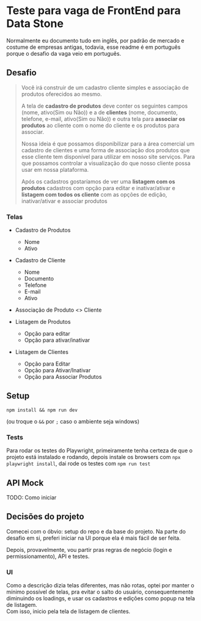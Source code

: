 # Teste para vaga de FrontEnd para Data Stone

Normalmente eu documento tudo em inglês, por padrão de mercado e costume de empresas antigas, todavia, esse readme é em português porque o desafio da vaga veio em português.

## Desafio

> Você irá construir de um cadastro cliente simples e associação de produtos oferecidos ao mesmo.  
>
> A tela de **cadastro de produtos** deve conter os seguintes campos (nome, ativo(Sim ou Não)) e a de **clientes** (nome, documento, telefone,
e-mail, ativo(Sim ou Não)) e outra tela para **associar os produtos** ao cliente com o nome do cliente e os produtos para associar.
>  
> Nossa ideia é que possamos disponibilizar para a área comercial um cadastro de clientes e uma forma de associação dos produtos que esse cliente tem
disponível para utilizar em nosso site serviços. Para que possamos controlar a visualização do que nosso cliente possa usar em nossa plataforma.  
>
> Após os cadastros gostaríamos de ver uma **listagem com os produtos** cadastros com opção para editar e inativar/ativar e **listagem com todos os cliente** com as opções de edição, inativar/ativar e associar produtos

### Telas

- Cadastro de Produtos
  - Nome
  - Ativo

- Cadastro de Cliente
  - Nome
  - Documento
  - Telefone
  - E-mail
  - Ativo

- Associação de Produto <> Cliente

- Listagem de Produtos
  - Opção para editar
  - Opção para ativar/inativar

- Listagem de Clientes
  - Opção para Editar
  - Opção para Ativar/Inativar
  - Opção para Associar Produtos

## Setup

`npm install && npm run dev`

(ou troque o `&&` por `;` caso o ambiente seja windows)

### Tests

Para rodar os testes do Playwright, primeiramente tenha certeza de que o projeto está instalado e rodando, depois instale os browsers com `npx playwright install`, dai rode os testes com `npm run test`

## API Mock

TODO: Como iniciar

## Decisões do projeto

Comecei com o óbvio: setup do repo e da base do projeto. Na parte do desafio em si, preferi iniciar na UI porque ela é mais fácil de ser feita.

Depois, provavelmente, vou partir pras regras de negócio (login e permissionamento), API e testes.

### UI

Como a descrição dizia telas diferentes, mas não rotas, optei por manter o mínimo possível de telas, pra evitar o salto do usuário, consequentemente diminuindo os loadings, e usar os cadastros e edições como popup na tela de listagem.  
Com isso, inicio pela tela de listagem de clientes.
